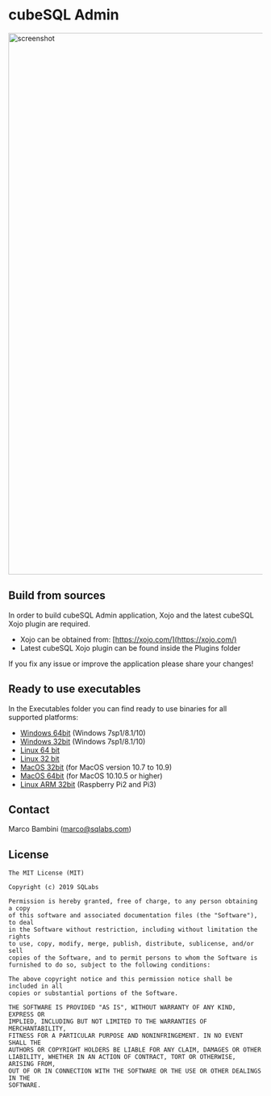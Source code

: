 # cubeSQL Admin

<img width="1072" alt="screenshot" src="https://user-images.githubusercontent.com/11838145/44573836-066d0900-a788-11e8-9322-60c326a8e9ab.png">

## Build from sources
In order to build cubeSQL Admin application, Xojo and the latest cubeSQL Xojo plugin are required.
* Xojo can be obtained from: [https://xojo.com/](https://xojo.com/)
* Latest cubeSQL Xojo plugin can be found inside the Plugins folder

If you fix any issue or improve the application please share your changes!

## Ready to use executables
In the Executables folder you can find ready to use binaries for all supported platforms:
* [Windows 64bit](https://github.com/cubesql/cubeSQLAdmin/blob/master/Executables/Windows_64bit.zip) (Windows 7sp1/8.1/10)
* [Windows 32bit](https://github.com/cubesql/cubeSQLAdmin/blob/master/Executables/Windows_32bit.zip) (Windows 7sp1/8.1/10)
* [Linux 64 bit](https://github.com/cubesql/cubeSQLAdmin/blob/master/Executables/Linux_64bit.zip)
* [Linux 32 bit](https://github.com/cubesql/cubeSQLAdmin/blob/master/Executables/Linux_32bit.zip)
* [MacOS 32bit](https://github.com/cubesql/cubeSQLAdmin/blob/master/Executables/MacOS_32bit.zip) (for MacOS version 10.7 to 10.9)
* [MacOS 64bit](https://github.com/cubesql/cubeSQLAdmin/blob/master/Executables/MacOS_64bit.zip) (for MacOS 10.10.5 or higher)
* [Linux ARM 32bit](https://github.com/cubesql/cubeSQLAdmin/blob/master/Executables/RaspberryPi.zip) (Raspberry Pi2 and Pi3)

## Contact
Marco Bambini (marco@sqlabs.com)

## License
```
The MIT License (MIT)

Copyright (c) 2019 SQLabs

Permission is hereby granted, free of charge, to any person obtaining a copy
of this software and associated documentation files (the "Software"), to deal
in the Software without restriction, including without limitation the rights
to use, copy, modify, merge, publish, distribute, sublicense, and/or sell
copies of the Software, and to permit persons to whom the Software is
furnished to do so, subject to the following conditions:

The above copyright notice and this permission notice shall be included in all
copies or substantial portions of the Software.

THE SOFTWARE IS PROVIDED "AS IS", WITHOUT WARRANTY OF ANY KIND, EXPRESS OR
IMPLIED, INCLUDING BUT NOT LIMITED TO THE WARRANTIES OF MERCHANTABILITY,
FITNESS FOR A PARTICULAR PURPOSE AND NONINFRINGEMENT. IN NO EVENT SHALL THE
AUTHORS OR COPYRIGHT HOLDERS BE LIABLE FOR ANY CLAIM, DAMAGES OR OTHER
LIABILITY, WHETHER IN AN ACTION OF CONTRACT, TORT OR OTHERWISE, ARISING FROM,
OUT OF OR IN CONNECTION WITH THE SOFTWARE OR THE USE OR OTHER DEALINGS IN THE
SOFTWARE.
```

